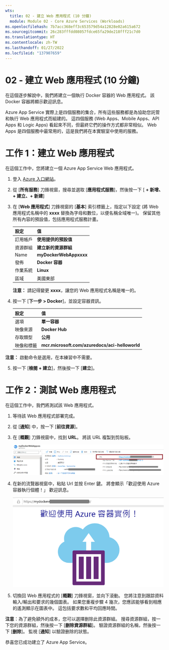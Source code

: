 ```yaml
---
wts:
  title: 02 - 建立 Web 應用程式 (10 分鐘)
  module: Module 02 - Core Azure Services (Workloads)
ms.openlocfilehash: 7b7acc368eff3c653579d54a12828e02a615a672
ms.sourcegitcommit: 26c283fffdd08057fdce65fa29de218fff21c7d0
ms.translationtype: HT
ms.contentlocale: zh-TW
ms.lasthandoff: 01/27/2022
ms.locfileid: "137907659"
---
```

# <a name="02---create-a-web-app-10-min"></a>02 - 建立 Web 應用程式 (10 分鐘)

在這個逐步解說中，我們將建立一個執行 Docker 容器的 Web 應用程式。 該 Docker 容器將顯示歡迎訊息。 

Azure App Service 實際上是四個服務的集合，所有這些服務都是為協助您託管和執行 Web 應用程式而組建的。 這四個服務 (Web Apps、Mobile Apps、API Apps 和 Logic Apps) 看起來不同，但最終它們的操作方式都非常相似。 Web Apps 是四個服務中最常用的，這是我們將在本實驗室中使用的服務。

# <a name="task-1-create-a-web-app"></a>工作 1：建立 Web 應用程式 

在這個工作中，您將建立一個 Azure App Service Web 應用程式。 

1. 登入 [Azure 入口網站](http://portal.azure.com/)。 

2. 從 [**所有服務**] 刀鋒視窗，搜尋並選取 [**應用程式服務**]，然後按一下 [ **+ 新增、+ 建立、+ 新建**]

3. 在 [**Web 應用程式**] 刀鋒視窗的 [**基本**] 索引標籤上，指定以下設定 (將 Web 應用程式名稱中的 **xxxx** 替換為字母和數位，以便名稱全域唯一)。 保留其他所有內容的預設值，包括應用程式服務計畫。 

    | 設定 | 值 |
    | -- | -- |
    | 訂用帳戶 | **使用提供的預設值** |
    | 資源群組 | **建立新的資源群組**|
    | Name | **myDockerWebAppxxxx** |
    | 發佈 | **Docker 容器** |
    | 作業系統 | **Linux** |
    | 區域 | 美國東部 |
    
    **注意：** 請記得變更 **xxxx**，讓您的 Web 應用程式名稱是唯一的。

4. 按一下 [**下一步 > Docker**]，並設定容器資訊。  

    | 設定 | 值 |
    | -- | -- |
    | 選項 | **單一容器** |
    | 映像來源 | **Docker Hub** |
    | 存取類型 | **公用** |
    | 映像和標籤 | **mcr.microsoft.com/azuredocs/aci-helloworld** |
    
 **注意：** 啟動命令是選用，在本練習中不需要。

5. 按一下 [**檢閱 + 建立**]，然後按一下 [**建立**]。 

# <a name="task-2-test-the-web-app"></a>工作 2：測試 Web 應用程式

在這個工作中，我們將測試該 Web 應用程式。

1. 等待該 Web 應用程式部署完成。

2. 從 [**通知**] 中，按一下 [**前往資源**]。 

3. 在 [**概觀**] 刀鋒視窗中，找到 **URL**。 將該 URL 複製到剪貼板。

    ![Web 應用程式屬性刀鋒視窗的熒幕擷取畫面。 URL 被醒目提示。](../images/0801.png)

4. 在新的流覽器視窗中，粘貼 Url 並按 Enter 鍵。 將會顯示「歡迎使用 Azure 容器執行個體！」 歡迎訊息。

    ![[歡迎使用 Azure 容器執行個體] 頁面的熒幕擷取畫面。](../images/0802.png)

5. 切換回 Web 應用程式的 [**概觀**] 刀鋒視窗，並向下滾動。 您將注意到跟踪資料輸入/輸出和要求的幾個圖表。 如果您重複步驟 4 幾次，您應該能够看到相應的遙測顯示在圖表中。 這包括要求數和平均回應時間。 

**注意**：為了避免額外的成本，您可以選擇删除此資源群組。 搜尋資源群組，按一下您的資源群組，然後按一下 [**删除資源群組**]。 驗證資源群組的名稱，然後按一下 [**删除**]。 監視 [**通知**] 以驗證删除的狀態。

恭喜您已成功建立了 Azure App Service。
